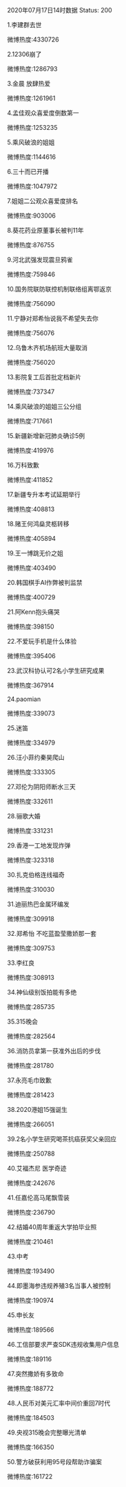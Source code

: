 2020年07月17日14时数据
Status: 200

1.李建群去世

微博热度:4330726

2.12306崩了

微博热度:1286793

3.金晨 放肆热爱

微博热度:1261961

4.孟佳观众喜爱度倒数第一

微博热度:1253235

5.乘风破浪的姐姐

微博热度:1144616

6.三十而已开播

微博热度:1047972

7.姐姐二公观众喜爱度排名

微博热度:903006

8.葵花药业原董事长被判11年

微博热度:876755

9.河北武强发现震旦鸦雀

微博热度:759846

10.国务院联防联控机制联络组离鄂返京

微博热度:756090

11.宁静对郑希怡说我不希望失去你

微博热度:756076

12.乌鲁木齐机场航班大量取消

微博热度:756020

13.影院复工后首批定档新片

微博热度:737347

14.乘风破浪的姐姐三公分组

微博热度:717661

15.新疆新增新冠肺炎确诊5例

微博热度:419976

16.万科致歉

微博热度:411852

17.新疆专升本考试延期举行

微博热度:408813

18.赌王何鸿燊灵柩转移

微博热度:405894

19.王一博跳无价之姐

微博热度:403490

20.韩国棋手AI作弊被判监禁

微博热度:400729

21.阿Kenn抱头痛哭

微博热度:398150

22.不爱玩手机是什么体验

微博热度:395406

23.武汉科协认可2名小学生研究成果

微博热度:367914

24.paomian

微博热度:339073

25.迷笛

微博热度:334979

26.汪小菲约秦昊爬山

微博热度:333305

27.邓伦为阴阳师断水三天

微博热度:332611

28.骊歌大婚

微博热度:331231

29.香港一工地发现炸弹

微博热度:323318

30.扎克伯格连线福奇

微博热度:310030

31.迪丽热巴金属环编发

微博热度:309918

32.郑希怡 不吃蓝盈莹撒娇那一套

微博热度:309753

33.李红良

微博热度:308913

34.神仙级别饭拍能有多绝

微博热度:285735

35.315晚会

微博热度:282564

36.消防员拿第一获准外出后的步伐

微博热度:281780

37.永亮毛巾致歉

微博热度:281423

38.2020港姐15强诞生

微博热度:266051

39.2名小学生研究喝茶抗癌获奖父亲回应

微博热度:250788

40.艾福杰尼 医学奇迹

微博热度:242676

41.任嘉伦高马尾飘雪装

微博热度:236790

42.结婚40周年重返大学拍毕业照

微博热度:210461

43.中考

微博热度:193490

44.即墨海参违规养殖3名当事人被控制

微博热度:190974

45.申长友

微博热度:189566

46.工信部要求严查SDK违规收集用户信息

微博热度:189116

47.突然撒娇有多致命

微博热度:188772

48.人民币对美元汇率中间价重回7时代

微博热度:184503

49.央视315晚会完整曝光清单

微博热度:166350

50.警方破获利用95号段帮助诈骗案

微博热度:161722


